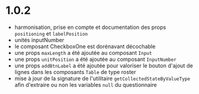 # 1.0.2

- harmonisation, prise en compte et documentation des props `positioning` et `labelPosition`
- unités inputNumber
- le composant CheckboxOne est dorénavant décochable
- une props `maxLength` a été ajoutée au composant `Input`
- une props `unitPosition` a été ajoutée au composant `InputNumber`
- une props `addBtnLabel` a été ajoutée pour valoriser le bouton d'ajout de lignes dans les composants `Table` de type roster
- mise à jour de la signature de l'utilitaire `getCollectedStateByValueType` afin d'extraire ou non les variables `null` du questionnaire
